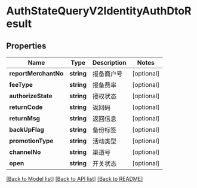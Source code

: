 # AuthStateQueryV2IdentityAuthDtoResult

## Properties
Name | Type | Description | Notes
------------ | ------------- | ------------- | -------------
**reportMerchantNo** | **string** | 报备商户号 | [optional] 
**feeType** | **string** | 报备费率 | [optional] 
**authorizeState** | **string** | 授权状态 | [optional] 
**returnCode** | **string** | 返回码 | [optional] 
**returnMsg** | **string** | 返回信息 | [optional] 
**backUpFlag** | **string** | 备份标签 | [optional] 
**promotionType** | **string** | 活动类型 | [optional] 
**channelNo** | **string** | 渠道号 | [optional] 
**open** | **string** | 开关状态 | [optional] 

[[Back to Model list]](../README.md#documentation-for-models) [[Back to API list]](../README.md#documentation-for-api-endpoints) [[Back to README]](../README.md)


